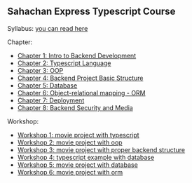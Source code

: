 ## Sahachan Express Typescript Course

Syllabus: [you can read here](https://github.com/Sahachan-Express-Typescript-Course/material/blob/main/Backend_dev_course_syllabus.pdf)

Chapter:
- [Chapter 1: Intro to Backend Development](https://github.com/Sahachan-Express-Typescript-Course/express-typescript-chapter-1)
- [Chapter 2: Typescript Language](https://github.com/Sahachan-Express-Typescript-Course/express-typescript-chapter-2)
- [Chapter 3: OOP](https://github.com/Sahachan-Express-Typescript-Course/express-typescript-chapter-3)
- [Chapter 4: Backend Project Basic Structure](https://github.com/Sahachan-Express-Typescript-Course/express-typescript-chapter-4)
- [Chapter 5: Database](https://github.com/Sahachan-Express-Typescript-Course/express-typescript-chapter-5)
- [Chapter 6: Object-relational mapping - ORM](https://github.com/Sahachan-Express-Typescript-Course/express-typescript-chapter-6)
- [Chapter 7: Deployment]()
- [Chapter 8: Backend Security and Media]()

Workshop:
- [Workshop 1: movie project with typescript](https://github.com/Sahachan-Express-Typescript-Course/express-typescript-workshop-1)
- [Workshop 2: movie project with oop](https://github.com/Sahachan-Express-Typescript-Course/express-typescript-workshop-2)
- [Workshop 3: movie project with proper backend structure](https://github.com/Sahachan-Express-Typescript-Course/express-typescript-workshop-3)
- [Workshop 4: typescript example with database](https://github.com/Sahachan-Express-Typescript-Course/express-typescript-workshop-4)
- [Workshop 5: movie project with database](https://github.com/Sahachan-Express-Typescript-Course/express-typescript-chapter-5)
- [Workshop 6: movie project with orm](https://github.com/Sahachan-Express-Typescript-Course/express-typescript-workshop-6)
